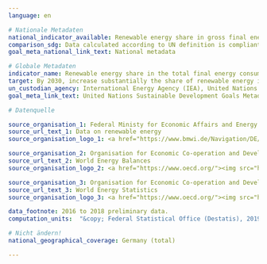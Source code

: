 ```yaml
---
language: en

# Nationale Metadaten
national_indicator_available: Renewable energy share in gross final energy consumption (according to national definition) <br> Renewable energy share in total final energy consumption (according to UN definition)
comparison_sdg: Data calculated according to UN definition is compliant to metadata description
goal_meta_national_link_text: National metadata

# Globale Metadaten
indicator_name: Renewable energy share in the total final energy consumption
target: By 2030, increase substantially the share of renewable energy in the global energy mix
un_custodian_agency: International Energy Agency (IEA), United Nations Statistics Division (UNSD), United Nations' inter-agency mechanism on energy (UN Energy), International Renewable Energy Agency (IRENA)
goal_meta_link_text: United Nations Sustainable Development Goals Metadata

# Datenquelle

source_organisation_1: Federal Ministy for Economic Affairs and Energy (BMWI)
source_url_text_1: Data on renewable energy
source_organisation_logo_1: <a href="https://www.bmwi.de/Navigation/DE/Home/home.html"><img src="https://g205sdgs.github.io/sdg-indicators/public/LogosEn/bmwi.png" alt="Logo BMWI" /></a>

source_organisation_2: Organisation for Economic Co-operation and Development (OECD)
source_url_text_2: World Energy Balances
source_organisation_logo_2: <a href="https://www.oecd.org/"><img src="https://g205sdgs.github.io/sdg-indicators/public/LogosEn/oecd.png" alt="Logo OECD" /></a>

source_organisation_3: Organisation for Economic Co-operation and Development (OECD)
source_url_text_3: World Energy Statistics
source_organisation_logo_3: <a href="https://www.oecd.org/"><img src="https://g205sdgs.github.io/sdg-indicators/public/LogosEn/oecd.png" alt="Logo OECD" /></a>

data_footnote: 2016 to 2018 preliminary data.
computation_units:  "&copy; Federal Statistical Office (Destatis), 2019"

# Nicht ändern!
national_geographical_coverage: Germany (total)

---
```


